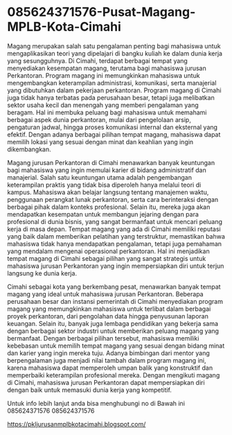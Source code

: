 # 085624371576-Pusat-Magang-MPLB-Kota-Cimahi
Magang merupakan salah satu pengalaman penting bagi mahasiswa untuk mengaplikasikan teori yang dipelajari di bangku kuliah ke dalam dunia kerja yang sesungguhnya. Di Cimahi, terdapat berbagai tempat yang menyediakan kesempatan magang, terutama bagi mahasiswa jurusan Perkantoran. Program magang ini memungkinkan mahasiswa untuk mengembangkan keterampilan administrasi, komunikasi, serta manajerial yang dibutuhkan dalam pekerjaan perkantoran. Program magang di Cimahi juga tidak hanya terbatas pada perusahaan besar, tetapi juga melibatkan sektor usaha kecil dan menengah yang memberi pengalaman yang beragam. Hal ini membuka peluang bagi mahasiswa untuk memahami berbagai aspek dunia perkantoran, mulai dari pengelolaan arsip, pengaturan jadwal, hingga proses komunikasi internal dan eksternal yang efektif. Dengan adanya berbagai pilihan tempat magang, mahasiswa dapat memilih lokasi yang sesuai dengan minat dan keahlian yang ingin dikembangkan.

Magang jurusan Perkantoran di Cimahi menawarkan banyak keuntungan bagi mahasiswa yang ingin memulai karier di bidang administratif dan manajerial. Salah satu keuntungan utama adalah pengembangan keterampilan praktis yang tidak bisa diperoleh hanya melalui teori di kampus. Mahasiswa akan belajar langsung tentang manajemen waktu, penggunaan perangkat lunak perkantoran, serta cara berinteraksi dengan berbagai pihak dalam konteks profesional. Selain itu, mereka juga akan mendapatkan kesempatan untuk membangun jejaring dengan para profesional di dunia bisnis, yang sangat bermanfaat untuk mencari peluang kerja di masa depan. Tempat magang yang ada di Cimahi memiliki reputasi yang baik dalam memberikan pelatihan yang terstruktur, memastikan bahwa mahasiswa tidak hanya mendapatkan pengalaman, tetapi juga pemahaman yang mendalam mengenai operasional perkantoran. Hal ini menjadikan tempat magang di Cimahi sebagai pilihan yang sangat strategis untuk mahasiswa jurusan Perkantoran yang ingin mempersiapkan diri untuk terjun langsung ke dunia kerja.

Cimahi sebagai kota yang berkembang pesat, menawarkan banyak tempat magang yang ideal untuk mahasiswa jurusan Perkantoran. Beberapa perusahaan besar dan instansi pemerintah di Cimahi menyediakan program magang yang memungkinkan mahasiswa untuk terlibat dalam berbagai proyek perkantoran, dari pengolahan data hingga penyusunan laporan keuangan. Selain itu, banyak juga lembaga pendidikan yang bekerja sama dengan berbagai sektor industri untuk memberikan peluang magang yang bermanfaat. Dengan berbagai pilihan tersebut, mahasiswa memiliki kebebasan untuk memilih tempat magang yang sesuai dengan bidang minat dan karier yang ingin mereka tuju. Adanya bimbingan dari mentor yang berpengalaman juga menjadi nilai tambah dalam program magang ini, karena mahasiswa dapat memperoleh umpan balik yang konstruktif dan memperbaiki keterampilan profesional mereka. Dengan mengikuti magang di Cimahi, mahasiswa jurusan Perkantoran dapat mempersiapkan diri dengan baik untuk memasuki dunia kerja yang kompetitif.

Untuk info lebih lanjut anda bisa menghubungi no di Bawah ini
085624371576
085624371576

https://pkljurusanmplbkotacimahi.blogspot.com/
